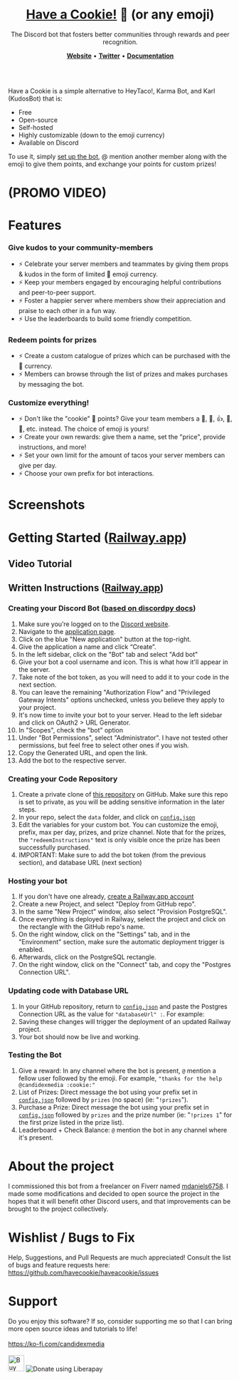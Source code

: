 <h1 align="center" style="border-bottom: none">
    <b><a href="#">Have a Cookie!</a> 🍪 (or any emoji)</b>
    <br>
</h1>

<p align="center">
The Discord bot that fosters better communities through rewards and peer recognition.</p>
<p align="center">
    <a href="#"><b>Website</b></a> •
    <a href="#"><b>Twitter</b></a> •
    <a href="https://github.com/havecookie/haveacookie#getting-started-railwayapp"><b>Documentation</b></a>
</p>  
<br>
<br>

Have a Cookie is a simple alternative to HeyTaco!, Karma Bot, and Karl (KudosBot) that is:
- Free
- Open-source
- Self-hosted
- Highly customizable (down to the emoji currency)
- Available on Discord

To use it, simply [set up the bot](https://github.com/havecookie/haveacookie#getting-started-railwayapp), @ mention another member along with the emoji to give them points, and exchange your points for custom prizes!




# (PROMO VIDEO)

# Features
### Give kudos to your community-members
- ⚡ Celebrate your server members and teammates by giving them props & kudos in the form of limited :cookie: emoji currency.
- ⚡ Keep your members engaged by encouraging helpful contributions and peer-to-peer support.
- ⚡ Foster a happier server where members show their appreciation and praise to each other in a fun way.
- ⚡ Use the leaderboards to build some friendly competition.

### Redeem points for prizes
- ⚡ Create a custom catalogue of prizes which can be purchased with the :cookie: currency.
- ⚡ Members can browse through the list of prizes and makes purchases by messaging the bot.

### Customize everything!
- ⚡ Don't like the "cookie" 🍪 points? Give your team members a 🥭, 🥝, 👍, 🍔, 🙌, etc. instead. The choice of emoji is yours!
- ⚡ Create your own rewards: give them a name, set the "price", provide instructions, and more!
- ⚡ Set your own limit for the amount of tacos your server members can give per day.
- ⚡ Choose your own prefix for bot interactions.

# Screenshots

# Getting Started ([Railway.app](https://railway.app?referralCode=7ENqQl))
## Video Tutorial

## Written Instructions ([Railway.app](https://railway.app?referralCode=7ENqQl))
### Creating your Discord Bot ([based on discordpy docs](https://discordpy.readthedocs.io/en/latest/discord.html))
1. Make sure you’re logged on to the [Discord website](https://discord.com/).
2. Navigate to the [application page](https://discord.com/developers/applications).
3. Click on the blue "New application" button at the top-right.
4. Give the application a name and click “Create”.
5. In the left sidebar, click on the "Bot" tab and select "Add bot"
6. Give your bot a cool username and icon. This is what how it'll appear in the server.
7. Take note of the bot token, as you will need to add it to your code in the next section.
8. You can leave the remaining "Authorization Flow" and "Privileged Gateway Intents" options unchecked, unless you believe they apply to your project.
9. It's now time to invite your bot to your server. Head to the left sidebar and click on OAuth2 > URL Generator.
10. In "Scopes", check the "bot" option
11. Under "Bot Permissions", select "Administrator". I have not tested other permissions, but feel free to select other ones if you wish.
12. Copy the Generated URL, and open the link.
13. Add the bot to the respective server.

### Creating your Code Repository
1. Create a private clone of [this repository](https://github.com/havecookie/haveacookie) on GitHub. Make sure this repo is set to private, as you will be adding sensitive information in the later steps.
2. In your repo, select the `data` folder, and click on [`config.json`](https://github.com/havecookie/haveacookie/blob/main/data/config.json)
3. Edit the variables for your custom bot. You can customize the emoji, prefix, max per day, prizes, and prize channel. Note that for the prizes, the `"redeemInstructions"` text is only visible once the prize has been successfully purchased.
4. IMPORTANT: Make sure to add the bot token (from the previous section), and database URL (next section)

### Hosting your bot
1. If you don't have one already, [create a Railway.app account](https://railway.app?referralCode=7ENqQl)
2. Create a new Project, and select "Deploy from GitHub repo".
3. In the same "New Project" window, also select "Provision PostgreSQL".
4. Once everything is deployed in Railway, select the project and click on the rectangle with the GitHub repo's name.
5. On the right window, click on the "Settings" tab, and in the "Environment" section, make sure the automatic deployment trigger is enabled.
6. Afterwards, click on the PostgreSQL rectangle.
7. On the right window, click on the "Connect" tab, and copy the "Postgres Connection URL".

### Updating code with Database URL
1. In your GitHub repository, return to [`config.json`](https://github.com/havecookie/haveacookie/blob/main/data/config.json) and paste the Postgres Connection URL as the value for `"databaseUrl" :`. For example: 
2. Saving these changes will trigger the deployment of an updated Railway project.
3. Your bot should now be live and working.

### Testing the Bot
1. Give a reward: In any channel where the bot is present, `@` mention a fellow user followed by the emoji. For example, `"thanks for the help @candidexmedia :cookie:"`
2. List of Prizes: Direct message the bot using your prefix set in [`config.json`](https://github.com/havecookie/haveacookie/blob/main/data/config.json) followed by `prizes` (no space) (ie: "`!prizes`").
2. Purchase a Prize: Direct message the bot using your prefix set in [`config.json`](https://github.com/havecookie/haveacookie/blob/main/data/config.json) followed by `prizes` and the prize number (ie: "`!prizes 1`" for the first prize listed in the prize list).
3. Leaderboard + Check Balance: `@` mention the bot in any channel where it's present.

# About the project
I commissioned this bot from a freelancer on Fiverr named [mdaniels6758](www.fiverr.com/mdaniels6758). I made some modifications and decided to open source the project in the hopes that it will benefit other Discord users, and that improvements can be brought to the project collectively.

# Wishlist / Bugs to Fix
Help, Suggestions, and Pull Requests are much appreciated!
Consult the list of bugs and feature requests here: https://github.com/havecookie/haveacookie/issues

# Support
Do you enjoy this software? If so, consider supporting me so that I can bring more open source ideas and tutorials to life! <br><br>
https://ko-fi.com/candidexmedia <br><br>
<a href='https://ko-fi.com/O4O61QG9T' target='_blank'><img height='36' style='border:0px;height:36px;' src='https://cdn.ko-fi.com/cdn/kofi5.png?v=3' border='0' alt='Buy Me a Coffee at ko-fi.com' /></a>
<img alt="Donate using Liberapay" src="https://liberapay.com/assets/widgets/donate.svg">
